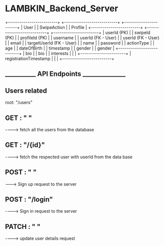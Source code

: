 # LAMBKIN_Backend_Server 

+-------------------------+        +---------------------------+        +-----------------------+
|          User           |        |       SwipeAction         |        |        Profile        |
+-------------------------+        +---------------------------+        +-----------------------+
| userId (PK)             |        | swipeId (PK)              |        | profileId (PK)        |
| username                |        | userId (FK - User)        |        | userId (FK - User)    |
| email                   |        | targetUserId (FK - User)  |        | name                  |
| password                |        | actionType                |        | age                   |
| dateOfBirth             |        | timestamp                 |        | gender                |
| gender                  |        +---------------------------+        | bio                   |
| bio                     |                                             | interests             | 
|                         |                                             +-----------------------+
| registrationTimestamp   |
|                         |
+-------------------------+




## __________  API Endpoints ______________ 

## Users related
root: "/users"


## GET : " "        
----> fetch all the users from the database
## GET : "/{id}"      
----> fetch the respected user with userId from the data base
## POST : " "     
---> Sign up request to the server
## POST : "/login"    
----> Sign in request to the server
## PATCH : " "      
----> update user details request